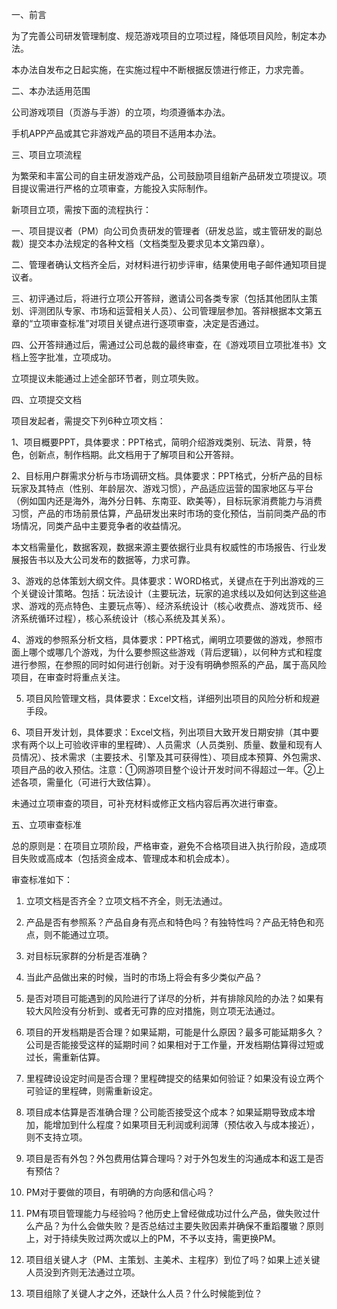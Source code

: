 



一、前言

为了完善公司研发管理制度、规范游戏项目的立项过程，降低项目风险，制定本办法。




本办法自发布之日起实施，在实施过程中不断根据反馈进行修正，力求完善。




二、本办法适用范围

公司游戏项目（页游与手游）的立项，均须遵循本办法。




手机APP产品或其它非游戏产品的项目不适用本办法。




三、项目立项流程

为繁荣和丰富公司的自主研发游戏产品，公司鼓励项目组新产品研发立项提议。项目提议需进行严格的立项审查，方能投入实际制作。




新项目立项，需按下面的流程执行：




一、项目提议者（PM）向公司负责研发的管理者（研发总监，或主管研发的副总裁）提交本办法规定的各种文档（文档类型及要求见本文第四章）。




二、管理者确认文档齐全后，对材料进行初步评审，结果使用电子邮件通知项目提议者。




三、初评通过后，将进行立项公开答辩，邀请公司各类专家（包括其他团队主策划、评测团队专家、市场和运营相关人员）、公司管理层参加。答辩根据本文第五章的“立项审查标准”对项目关键点进行逐项审查，决定是否通过。




四、公开答辩通过后，需通过公司总裁的最终审查，在《游戏项目立项批准书》文档上签字批准，立项成功。




立项提议未能通过上述全部环节者，则立项失败。




四、立项提交文档

项目发起者，需提交下列6种立项文档：




1、项目概要PPT，具体要求：PPT格式，简明介绍游戏类别、玩法、背景，特色，创新点，制作档期。此文档用于了解项目和公开答辩。




2、目标用户群需求分析与市场调研文档。具体要求：PPT格式，分析产品的目标玩家及其特点（性别、年龄层次、游戏习惯），产品适应运营的国家地区与平台（例如国内还是海外，海外分日韩、东南亚、欧美等），目标玩家消费能力与消费习惯，产品的市场前景估算，产品研发出来时市场的变化预估，当前同类产品的市场情况，同类产品中主要竞争者的收益情况。




本文档需量化，数据客观，数据来源主要依据行业具有权威性的市场报告、行业发展报告书以及大公司发布的数据等，力求可靠。




3、游戏的总体策划大纲文件。具体要求：WORD格式，关键点在于列出游戏的三个关键设计策略。包括：玩法设计（主要玩法，玩家的追求线以及如何达到这些追求、游戏的亮点特色、主要玩点等）、经济系统设计（核心收费点、游戏货币、经济系统循环过程），核心系统设计（核心系统及其关系）。




4、游戏的参照系分析文档，具体要求：PPT格式，阐明立项要做的游戏，参照市面上哪个或哪几个游戏，为什么要参照这些游戏（背后逻辑），以何种方式和程度进行参照，在参照的同时如何进行创新。对于没有明确参照系的产品，属于高风险项目，在审查时将重点关注。




5. 项目风险管理文档，具体要求：Excel文档，详细列出项目的风险分析和规避手段。




6、项目开发计划，具体要求：Excel文档，列出项目大致开发日期安排（其中要求有两个以上可验收评审的里程碑）、人员需求（人员类别、质量、数量和现有人员情况）、技术需求（主要技术、引擎及其可获得性）、项目成本预算、外包需求、项目产品的收入预估。注意：①网游项目整个设计开发时间不得超过一年。②上述各项，需量化（可进行大致估算）。




未通过立项审查的项目，可补充材料或修正文档内容后再次进行审查。




五、立项审查标准

总的原则是：在项目立项阶段，严格审查，避免不合格项目进入执行阶段，造成项目失败或高成本（包括资金成本、管理成本和机会成本）。




审查标准如下：




1. 立项文档是否齐全？立项文档不齐全，则无法通过。




2. 产品是否有参照系？产品自身有亮点和特色吗？有独特性吗？产品无特色和亮点，则不能通过立项。




3. 对目标玩家群的分析是否准确？




4. 当此产品做出来的时候，当时的市场上将会有多少类似产品？




5. 是否对项目可能遇到的风险进行了详尽的分析，并有排除风险的办法？如果有较大风险没有分析到、或者无可靠的应对措施，则立项无法通过。




6. 项目的开发档期是否合理？如果延期，可能是什么原因？最多可能延期多久？公司是否能接受这样的延期时间？如果相对于工作量，开发档期估算得过短或过长，需重新估算。




7. 里程碑设设定时间是否合理？里程碑提交的结果如何验证？如果没有设立两个可验证的里程碑，则需重新设定。




8. 项目成本估算是否准确合理？公司能否接受这个成本？如果延期导致成本增加，能增加到什么程度？如果项目无利润或利润薄（预估收入与成本接近），则不支持立项。




9. 项目是否有外包？外包费用估算合理吗？对于外包发生的沟通成本和返工是否有预估？




10.   PM对于要做的项目，有明确的方向感和信心吗？




11.   PM有项目管理能力与经验吗？他历史上曾经做成功过什么产品，做失败过什么产品？为什么会做失败？是否总结过主要失败因素并确保不重蹈覆辙？原则上，对于持续失败过两次或以上的PM，不予以支持，需更换PM。




12.   项目组关键人才（PM、主策划、主美术、主程序）到位了吗？如果上述关键人员没到齐则无法通过立项。




13.   项目组除了关键人才之外，还缺什么人员？什么时候能到位？